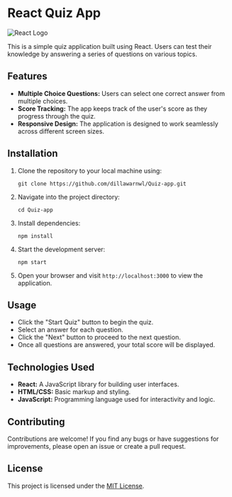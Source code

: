 # React Quiz App

![React Logo](https://upload.wikimedia.org/wikipedia/commons/thumb/a/a7/React-icon.svg/320px-React-icon.svg.png)

This is a simple quiz application built using React. Users can test their knowledge by answering a series of questions on various topics.

## Features

- **Multiple Choice Questions:** Users can select one correct answer from multiple choices.
- **Score Tracking:** The app keeps track of the user's score as they progress through the quiz.
- **Responsive Design:** The application is designed to work seamlessly across different screen sizes.

## Installation

1. Clone the repository to your local machine using:

   ```
   git clone https://github.com/dillawarnwl/Quiz-app.git
   ```

2. Navigate into the project directory:

   ```
   cd Quiz-app
   ```

3. Install dependencies:

   ```
   npm install
   ```

4. Start the development server:

   ```
   npm start
   ```

5. Open your browser and visit `http://localhost:3000` to view the application.

## Usage

- Click the "Start Quiz" button to begin the quiz.
- Select an answer for each question.
- Click the "Next" button to proceed to the next question.
- Once all questions are answered, your total score will be displayed.

## Technologies Used

- **React:** A JavaScript library for building user interfaces.
- **HTML/CSS:** Basic markup and styling.
- **JavaScript:** Programming language used for interactivity and logic.

## Contributing

Contributions are welcome! If you find any bugs or have suggestions for improvements, please open an issue or create a pull request.

## License

This project is licensed under the [MIT License](LICENSE).
